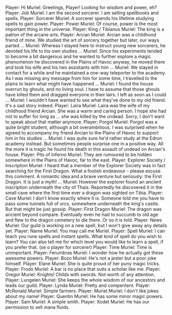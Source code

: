 Player: Hi
Muriel: Greetings, Player! Looking for wisdom and power, eh?
Player: Job
Muriel: I am the second sorcerer. I am selling spellbooks and spells.
Player: Sorcerer
Muriel: A sorcerer spends his lifetime studying spells to gain power.
Player: Power
Muriel: Of course, power is the most important thing in the universe.
Player: King / Tibianus
Muriel: The king is a patron of the arcane arts.
Player: Arcian
Muriel: Arcian was a childhood friend of mine. We studied the art of sorcery together but later, our ways parted ...
Muriel: Whereas I stayed here to instruct young new sorcerers, he devoted his life to his own studies ...
Muriel: Since his experiments tended to become a bit dangerous and he wanted to further explore a magic phenomenon he discovered in the Plains of Havoc anyway, he moved there and took his wife and his two assistants with him ...
Muriel: We stayed in contact for a while and he maintained a one-way teleporter to the academy. As I was missing any message from him for some time, I travelled to the plains to learn what might have happened ...
Muriel: I found the house overrun by ghouls, and no living soul. I have to assume that those ghouls have killed them and dragged everyone in their lairs. I left as soon as I could ...
Muriel: I wouldn't have wanted to see what they've done to my old friend. It's a sad story indeed.
Player: Laira
Muriel: Laira was the wife of my childhood friend Arcian. She was a warm and caring person. I hope she had not to suffer for long as ... she was killed by the undead. Sorry, I don't want to speak about that matter anymore.
Player: Porgol
Muriel: Porgol was a quite bright student, although a bit overambitious. I was surprised when he agreed to accompany my friend Arcian to the Plains of Havoc to support him in his studies ...
Muriel: I was quite sure he'd rather study at the Edron academy instead. But sometimes people surprise one in a positive way. All the more it is tragic he found his death in this assault of undead on Arcian's house.
Player: Pits of Inferno
Muriel: They are rumoured to be hidden somewhere in the Plains of Havoc, far to the east.
Player: Explorer Society / Inscription
Muriel: I heard that a member of the Explorer Society was in fact searching for the First Dragon. What a foolish endeavour - please excuse this comment. A romantic idea and a brave venture but seriously: the First Dragon. It is just a myth! ...
Muriel: However the explorer found an ancient inscription underneath the city of Thais. Reportedly he discovered it in the small cave where the first time ever a dragon was sighted on Tibia.
Player: Cave
Muriel: I don't know exactly where it is. Someone told me you have to pass some tunnels full of orcs, somewhere underneath the king's castle. But that might be just gossip.
Player: First Dragon
Muriel: The dragon was ancient beyond compare. Eventually even he had to succumb to old age and flew to the dragon cemetery to die there. Or so it is told.
Player: News
Muriel: Our guild is working on a new spell, but I won't give away any details yet.
Player: Name
Muriel: You may call me Muriel.
Player: Spell
Muriel: I can teach you rune spells and instant spells. What kind of spell do you wish to learn? You can also tell me for which level you would like to learn a spell, if you prefer that. (se o player for sorcerer)
Player: Time
Muriel: Time is unimportant.
Player: Ferumbras
Muriel: I wonder how he actually got these awesome powers.
Player: Bozo
Muriel: He's not a jester but a poor joke himself.
Player: Elane
Muriel: She is quite proud of her puny magic tricks.
Player: Frodo
Muriel: A bar is no place that suits a scholar like me.
Player: Gregor
Muriel: Knights! Childs with swords. Not worth of any attention.
Player: Lungelen
Muriel: She keeps the whole wisdom of our ancestors and leads our guild.
Player: Lynda
Muriel: Pretty and compentent.
Player: McRonald
Muriel: Simple farmers.
Player: Muriel
Muriel: I don't like jokes about my name!
Player: Quentin
Muriel: He has some minor magic powers.
Player: Sam
Muriel: A simple smith.
Player: Xodet
Muriel: He has our permission to sell mana fluids.